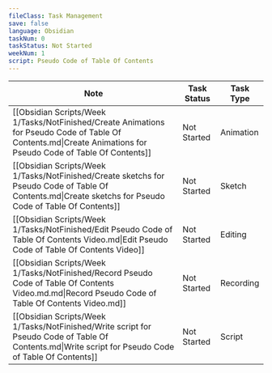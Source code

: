 ```yaml
---
fileClass: Task Management
save: false
language: Obsidian
taskNum: 0
taskStatus: Not Started
weekNum: 1
script: Pseudo Code of Table Of Contents
---
```

| Note                                                                                                                                                            | Task Status | Task Type |
| --------------------------------------------------------------------------------------------------------------------------------------------------------------- | ----------- | --------- |
| [[Obsidian Scripts/Week 1/Tasks/NotFinished/Create Animations for Pseudo Code of Table Of Contents.md\|Create Animations for Pseudo Code of Table Of Contents]] | Not Started | Animation |
| [[Obsidian Scripts/Week 1/Tasks/NotFinished/Create sketchs for Pseudo Code of Table Of Contents.md\|Create sketchs for Pseudo Code of Table Of Contents]]       | Not Started | Sketch    |
| [[Obsidian Scripts/Week 1/Tasks/NotFinished/Edit Pseudo Code of Table Of Contents Video.md\|Edit Pseudo Code of Table Of Contents Video]]                       | Not Started | Editing   |
| [[Obsidian Scripts/Week 1/Tasks/NotFinished/Record Pseudo Code of Table Of Contents Video.md.md\|Record Pseudo Code of Table Of Contents Video.md]]             | Not Started | Recording |
| [[Obsidian Scripts/Week 1/Tasks/NotFinished/Write script for Pseudo Code of Table Of Contents.md\|Write script for Pseudo Code of Table Of Contents]]           | Not Started | Script    |
